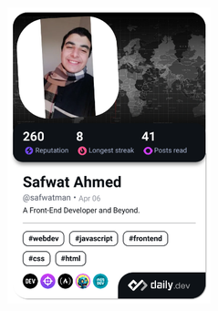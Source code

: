 <a href="https://app.daily.dev/safwatman"><img src="./devcard.png" width="356" alt="Safwat Ahmed's Dev Card"/></a>
